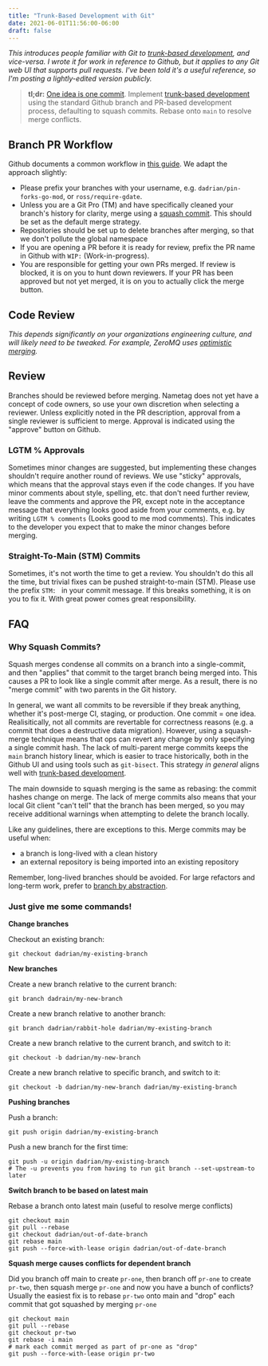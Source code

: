 ```yaml
---
title: "Trunk-Based Development with Git"
date: 2021-06-01T11:56:00-06:00
draft: false
---
```


_This introduces people familiar with Git to [trunk-based
development][trunk-dev], and vice-versa. I wrote it for work in reference to
Github, but it applies to any Git web UI that supports pull requests. I've been
told it's a useful reference, so I'm posting a lightly-edited version publicly._

> **tl;dr:** [One idea is one commit][one-commit]. Implement [trunk-based
development][trunk-dev] using the standard Github branch and PR-based
development process, defaulting to squash commits.  Rebase onto `main` to
resolve merge conflicts.

## Branch PR Workflow

Github documents a common workflow in [this guide][gh-guide]. We adapt
the approach slightly:
* Please prefix your branches with your username, e.g.
  `dadrian/pin-forks-go-mod`, or `ross/require-gdate`.
* Unless you are a Git Pro (TM) and have specifically cleaned your branch's
  history for clarity, merge using a [squash commit][squash-commits]. This
  should be set as the default merge strategy.
* Repositories should be set up to delete branches after merging, so
  that we don't pollute the global namespace
* If you are opening a PR before it is ready for review, prefix the PR name in
  Github with `WIP:` (Work-in-progress).
* You are responsible for getting your own PRs merged. If review is blocked, it
  is on you to hunt down reviewers. If your PR has been approved but not yet
  merged, it is on you to actually click the merge button.

## Code Review

_This depends significantly on your organizations engineering culture, and will
likely need to be tweaked. For example, ZeroMQ uses [optimistic
merging][zmq-merge]._

## Review

Branches should be reviewed before merging. Nametag does not yet have a concept
of code owners, so use your own discretion when selecting a reviewer. Unless
explicitly noted in the PR description, approval from a single reviewer is
sufficient to merge. Approval is indicated using the "approve" button on Github.

### LGTM % Approvals

Sometimes minor changes are suggested, but implementing these changes shouldn't
require another round of reviews. We use "sticky" approvals, which means that
the approval stays even if the code changes. If you have minor comments about
style, spelling, etc. that don't need further review, leave the comments and
approve the PR, except note in the acceptance message that everything looks good
aside from your comments, e.g. by writing `LGTM % comments` (Looks good to me
mod comments). This indicates to the developer you expect that to make the minor
changes before merging.

### Straight-To-Main (STM) Commits

Sometimes, it's not worth the time to get a review. You shouldn't do this all
the time, but trivial fixes can be pushed straight-to-main (STM). Please use
the prefix `STM: ` in your commit message. If this breaks something, it is on
you to fix it. With great power comes great responsibility.

## FAQ

### Why Squash Commits?

Squash merges condense all commits on a branch into a single-commit, and then
"applies" that commit to the target branch being merged into. This causes a PR
to look like a single commit after merge. As a result, there is no "merge
commit" with two parents in the Git history.

In general, we want all commits to be reversible if they break anything, whether
it's post-merge CI, staging, or production. One commit = one idea.
Realisitically, not all commits are revertable for correctness reasons (e.g. a
commit that does a destructive data migration). However, using a squash-merge
technique means that ops can revert any change by only specifying a single
commit hash. The lack of multi-parent merge commits keeps the `main` branch
history linear, which is easier to trace historically, both in the Github UI and
using tools such as `git-bisect`. This strategy _in general_ aligns well with
[trunk-based development][trunk-dev].

The main downside to squash merging is the same as rebasing: the commit
hashes change on merge. The lack of merge commits also means that your local
Git client "can't tell" that the branch has been merged, so you may receive
additional warnings when attempting to delete the branch locally.

Like any guidelines, there are exceptions to this. Merge commits may be useful when:
* a branch is long-lived with a clean history
* an external repository is being imported into an existing repository

Remember, long-lived branches should be avoided. For large refactors and
long-term work, prefer to [branch by abstraction][branch-abstraction].


### Just give me some commands!

**Change branches**

Checkout an existing branch:

```
git checkout dadrian/my-existing-branch
```


**New branches**

Create a new branch relative to the current branch:

```
git branch dadrain/my-new-branch
```

Create a new branch relative to another branch:

```
git branch dadrian/rabbit-hole dadrian/my-existing-branch
```

Create a new branch relative to the current branch, and switch to it:

```
git checkout -b dadrian/my-new-branch
```

Create a new branch relative to specific branch, and switch to it:

```
git checkout -b dadrian/my-new-branch dadrian/my-existing-branch
```

**Pushing branches**

Push a branch:

```
git push origin dadrian/my-existing-branch
```

Push a new branch for the first time:
```
git push -u origin dadrian/my-existing-branch
# The -u prevents you from having to run git branch --set-upstream-to later
```

**Switch branch to be based on latest main**

Rebase a branch onto latest main (useful to resolve merge conflicts)

```
git checkout main
git pull --rebase
git checkout dadrian/out-of-date-branch
git rebase main
git push --force-with-lease origin dadrian/out-of-date-branch
```

**Squash merge causes conflicts for dependent branch**

Did you branch off main to create `pr-one`, then branch off `pr-one` to create
`pr-two`, then squash merge `pr-one` and now you have a bunch of conflicts?
Usually the easiest fix is to rebase `pr-two` onto main and "drop" each commit
that got squashed by merging `pr-one`

```
git checkout main
git pull --rebase
git checkout pr-two
git rebase -i main
# mark each commit merged as part of pr-one as "drop"
git push --force-with-lease origin pr-two
```

[trunk-dev]: https://trunkbaseddevelopment.com/
[gh-guide]: https://guides.github.com/introduction/flow/
[squash-commits]: https://docs.github.com/en/free-pro-team@latest/github/administering-a-repository/about-merge-methods-on-github#squashing-your-merge-commits
[branch-abstraction]: https://trunkbaseddevelopment.com/branch-by-abstraction/
[zmq-merge]: http://hintjens.com/blog:106
[one-commit]: https://secure.phabricator.com/book/phabflavor/article/recommendations_on_revision_control/
